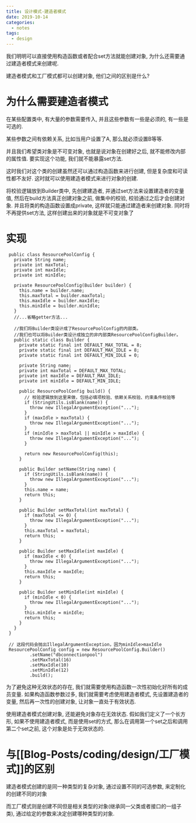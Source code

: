 ```yaml
---
title: 设计模式-建造者模式
date: 2019-10-14
categories:
  - notes
tags:
  - design
---
```


我们明明可以直接使用构造函数或者配合set方法就能创建对象, 为什么还需要通过建造者模式来创建呢.

建造者模式和工厂模式都可以创建对象, 他们之间的区别是什么?

# **为什么需要建造者模式**

在某些配置类中, 有大量的参数需要传入, 并且这些参数有一些是必须的, 有一些是可选的.

某些参数之间有依赖关系, 比如当用户设置了A, 那么就必须设置B等等.

并且我们希望类对象是不可变对象, 也就是说对象在创建好之后, 就不能修改内部的属性值. 要实现这个功能, 我们就不能暴露set方法.

这时我们对这个类的创建虽然还可以通过构造函数来进行创建, 但是复杂度和可读性都不友好. 这时就可以使用建造者模式来进行对象的创建.

将校验逻辑放到Builder类中, 先创建建造者, 并通过set方法来设置建造者的变量值, 然后在build方法真正创建对象之前, 做集中的校验, 校验通过之后才会创建对象. 并且将类的构造函数设置成private, 这样就只能通过建造者来创建对象. 同时将不再提供set方法, 这样创建出来的对象就是不可变对象了

# **实现**

```
 public class ResourcePoolConfig {
   private String name;
   private int maxTotal;
   private int maxIdle;
   private int minIdle;
 
   private ResourcePoolConfig(Builder builder) {
     this.name = builder.name;
     this.maxTotal = builder.maxTotal;
     this.maxIdle = builder.maxIdle;
     this.minIdle = builder.minIdle;
   }
   //...省略getter方法...
 
   //我们将Builder类设计成了ResourcePoolConfig的内部类。
   //我们也可以将Builder类设计成独立的非内部类ResourcePoolConfigBuilder。
   public static class Builder {
     private static final int DEFAULT_MAX_TOTAL = 8;
     private static final int DEFAULT_MAX_IDLE = 8;
     private static final int DEFAULT_MIN_IDLE = 0;
 
     private String name;
     private int maxTotal = DEFAULT_MAX_TOTAL;
     private int maxIdle = DEFAULT_MAX_IDLE;
     private int minIdle = DEFAULT_MIN_IDLE;
 
     public ResourcePoolConfig build() {
       // 校验逻辑放到这里来做，包括必填项校验、依赖关系校验、约束条件校验等
       if (StringUtils.isBlank(name)) {
         throw new IllegalArgumentException("...");
       }
       if (maxIdle > maxTotal) {
         throw new IllegalArgumentException("...");
       }
       if (minIdle > maxTotal || minIdle > maxIdle) {
         throw new IllegalArgumentException("...");
       }
 
       return new ResourcePoolConfig(this);
     }
 
     public Builder setName(String name) {
       if (StringUtils.isBlank(name)) {
         throw new IllegalArgumentException("...");
       }
       this.name = name;
       return this;
     }
 
     public Builder setMaxTotal(int maxTotal) {
       if (maxTotal <= 0) {
         throw new IllegalArgumentException("...");
       }
       this.maxTotal = maxTotal;
       return this;
     }
 
     public Builder setMaxIdle(int maxIdle) {
       if (maxIdle < 0) {
         throw new IllegalArgumentException("...");
       }
       this.maxIdle = maxIdle;
       return this;
     }
 
     public Builder setMinIdle(int minIdle) {
       if (minIdle < 0) {
         throw new IllegalArgumentException("...");
       }
       this.minIdle = minIdle;
       return this;
     }
   }
 }
 
 // 这段代码会抛出IllegalArgumentException，因为minIdle>maxIdle
 ResourcePoolConfig config = new ResourcePoolConfig.Builder()
         .setName("dbconnectionpool")
         .setMaxTotal(16)
         .setMaxIdle(10)
         .setMinIdle(12)
         .build();
```

为了避免这种无效状态的存在, 我们就需要使用构造函数一次性初始化好所有的成员变量. 如果构造函数参数过多, 我们就需要考虑使用建造者模式, 先设置建造者的变量, 然后再一次性的创建对象, 让对象一直处于有效状态.

使用建造者模式创建对象, 还能避免对象存在无效状态. 假如我们定义了一个长方形, 如果不使用建造者模式, 而是使用set的方式, 那么在调用第一个set之后和调用第二个set之前, 这个对象是处于无效状态的.

# **与[[Blog-Posts/coding/design/工厂模式]]的区别**

建造者模式创建的是同一种类型的复杂对象, 通过设置不同的可选参数, 来定制化的创建不同的对象

而工厂模式则是创建不同但是相关类型的对象(继承同一父类或者接口的一组子类), 通过给定的参数来决定创建哪种类型的对象.

